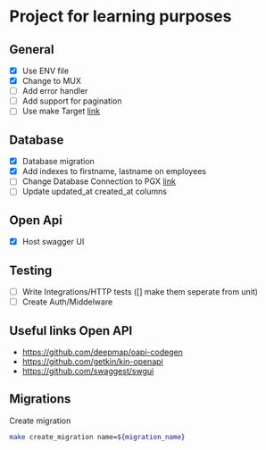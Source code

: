 # Project for learning purposes

## General
- [x] Use ENV file
- [x] Change to MUX
- [ ] Add error handler
- [ ] Add support for pagination
- [ ] Use make Target [link](https://www.gnu.org/software/make/manual/html_node/Rule-Introduction.html)

## Database
- [x] Database migration    
- [x] Add indexes to firstname, lastname on employees
- [ ] Change Database Connection to PGX [link](https://github.com/jackc/pgx)
- [ ] Update updated_at created_at columns

## Open Api
- [x] Host swagger UI

## Testing
- [ ] Write Integrations/HTTP tests ([] make them seperate from unit)
- [ ] Create Auth/Middelware

## Useful links Open API
- https://github.com/deepmap/oapi-codegen
- https://github.com/getkin/kin-openapi
- https://github.com/swaggest/swgui

## Migrations
Create migration 

```sh
make create_migration name=${migration_name}
```


